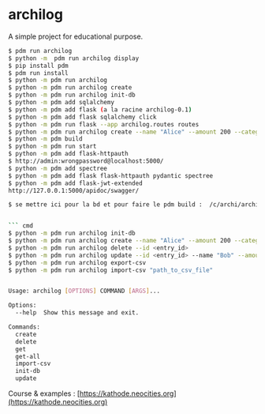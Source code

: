 # archilog

A simple project for educational purpose.

```bash
$ pdm run archilog
$ python -m  pdm run archilog display
$ pip install pdm
$ pdm run install
$ python -m pdm run archilog
$ python -m pdm run archilog create
$ python -m pdm run archilog init-db
$ python -m pdm add sqlalchemy
$ python -m pdm add flask (a la racine archilog-0.1)
$ python -m pdm add flask sqlalchemy click 
$ python -m pdm run flask --app archilog.routes routes
$ python -m pdm run archilog create --name "Alice" --amount 200 --category "Finance"
$ python -m pdm build
$ python -m pdm run start
$ python -m pdm add flask-httpauth
$ http://admin:wrongpassword@localhost:5000/
$ python -m pdm add spectree
$ python -m pdm add flask flask-httpauth pydantic spectree
$ python -m pdm add flask-jwt-extended
http://127.0.0.1:5000/apidoc/swagger/

$ se mettre ici pour la bd et pour faire le pdm build :  /c/archi/archilogtp/archilog-0.1 (main)


``` cmd
$ python -m pdm run archilog init-db
$ python -m pdm run archilog create --name "Alice" --amount 200 --category "Finance"
$ python -m pdm run archilog delete --id <entry_id>
$ python -m pdm run archilog update --id <entry_id> --name "Bob" --amount 300 --category "Marketing"
$ python -m pdm run archilog export-csv 
$ python -m pdm run archilog import-csv "path_to_csv_file"


Usage: archilog [OPTIONS] COMMAND [ARGS]...

Options:
  --help  Show this message and exit.

Commands:
  create
  delete
  get
  get-all
  import-csv
  init-db
  update
```

Course & examples : [https://kathode.neocities.org](https://kathode.neocities.org)